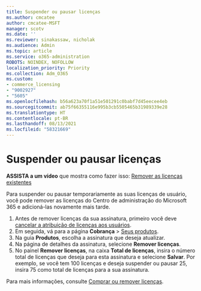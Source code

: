 ```yaml
---
title: Suspender ou pausar licenças
ms.author: cmcatee
author: cmcatee-MSFT
manager: scotv
ms.date: ''
ms.reviewer: sinakassaw, nicholak
ms.audience: Admin
ms.topic: article
ms.service: o365-administration
ROBOTS: NOINDEX, NOFOLLOW
localization_priority: Priority
ms.collection: Adm_O365
ms.custom:
- commerce_licensing
- "9002927"
- "5605"
ms.openlocfilehash: b56a623a70f1a51e501291c0babf7d45eecee4eb
ms.sourcegitcommit: ab75f66355116e995b3cb5505465b31989339e28
ms.translationtype: HT
ms.contentlocale: pt-BR
ms.lasthandoff: 08/13/2021
ms.locfileid: "58321669"
---
```

# <a name="suspend-or-pause-licenses"></a>Suspender ou pausar licenças

**ASSISTA a um vídeo** que mostra como fazer isso: [Remover as licenças existentes](https://go.microsoft.com/fwlink/p/?linkid=2154938)

Para suspender ou pausar temporariamente as suas licenças de usuário, você pode remover as licenças do Centro de administração do Microsoft 365 e adicioná-las novamente mais tarde.

1. Antes de remover licenças da sua assinatura, primeiro você deve [cancelar a atribuição de licenças aos usuários](https://docs.microsoft.com/microsoft-365/admin/manage/remove-licenses-from-users).
2. Em seguida, vá para a página **Cobrança** > [Seus produtos](https://go.microsoft.com/fwlink/p/?linkid=842054).
3. Na guia **Produtos**, escolha a assinatura que deseja atualizar.
4. Na página de detalhes da assinatura, selecione **Remover licenças**.
5. No painel **Remover licenças**, na caixa **Total de licenças**, insira o número total de licenças que deseja para esta assinatura e selecione **Salvar**. Por exemplo, se você tem 100 licenças e deseja suspender ou pausar 25, insira 75 como total de licenças para a sua assinatura.

Para mais informações, consulte [Comprar ou remover licenças](https://docs.microsoft.com/microsoft-365/commerce/licenses/buy-licenses).